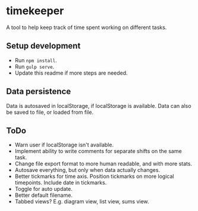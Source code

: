 # timekeeper
A tool to help keep track of time spent working on different tasks.

## Setup development

- Run `npm install`.
- Run `gulp serve`.
- Update this readme if more steps are needed.

## Data persistence
Data is autosaved in localStorage, if localStorage is available. Data can also be saved to file, or loaded from file.

## ToDo
- Warn user if localStorage isn't available.
- Implement ability to write comments for separate shifts on the same task.
- Change file export format to more human readable, and with more stats.
- Autosave everything, but only when data actually changes.
- Better tickmarks for time axis. Position tickmarks on more logical timepoints. Include date in tickmarks.
- Toggle for auto update.
- Better default filename.
- Tabbed views? E.g. diagram view, list view, sums view.